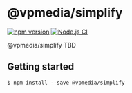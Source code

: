 # @vpmedia/simplify

[![npm version](https://badge.fury.io/js/@vpmedia%2Fsimplify.svg?v=1.28.0)](https://badge.fury.io/js/@vpmedia%2Fsimplify)
[![Node.js CI](https://github.com/vpmedia/simplify/actions/workflows/ci.yml/badge.svg)](https://github.com/vpmedia/simplify/actions/workflows/ci.yml)

@vpmedia/simplify TBD

## Getting started

    $ npm install --save @vpmedia/simplify
